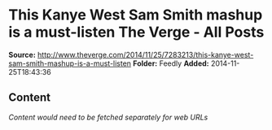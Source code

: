 # This Kanye West Sam Smith mashup is a must-listen The Verge - All Posts

**Source:** http://www.theverge.com/2014/11/25/7283213/this-kanye-west-sam-smith-mashup-is-a-must-listen
**Folder:** Feedly
**Added:** 2014-11-25T18:43:36




## Content
*Content would need to be fetched separately for web URLs*
